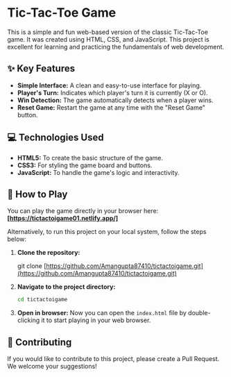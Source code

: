 # Tic-Tac-Toe Game

This is a simple and fun web-based version of the classic Tic-Tac-Toe game. It was created using HTML, CSS, and JavaScript. This project is excellent for learning and practicing the fundamentals of web development.


## ✨ Key Features

* **Simple Interface:** A clean and easy-to-use interface for playing.
* **Player's Turn:** Indicates which player's turn it is currently (X or O).
* **Win Detection:** The game automatically detects when a player wins.
* **Reset Game:** Restart the game at any time with the "Reset Game" button.


## 💻 Technologies Used

* **HTML5:** To create the basic structure of the game.
* **CSS3:** For styling the game board and buttons.
* **JavaScript:** To handle the game's logic and interactivity.


## 🚀 How to Play

You can play the game directly in your browser here:
**[https://tictactoigame01.netlify.app/]**

Alternatively, to run this project on your local system, follow the steps below:

1.  **Clone the repository:**
    
    git clone [https://github.com/Amangupta87410/tictactoigame.git](https://github.com/Amangupta87410/tictactoigame.git)

    
2.  **Navigate to the project directory:**
    ```sh
    cd tictactoigame
    ```

3.  **Open in browser:**
    Now you can open the `index.html` file by double-clicking it to start playing in your web browser.


## 🤝 Contributing

If you would like to contribute to this project, please create a Pull Request. We welcome your suggestions!

